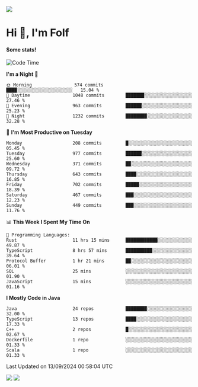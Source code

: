 <img src="https://komarev.com/ghpvc/?username=itsfolf"/>
<h1>Hi 👋, I'm Folf</h1>


#### Some stats!
<!--START_SECTION:waka-->
![Code Time](http://img.shields.io/badge/Code%20Time-2%2C329%20hrs%2027%20mins-blue)

**I'm a Night 🦉** 

```text
🌞 Morning                574 commits         ████░░░░░░░░░░░░░░░░░░░░░   15.04 % 
🌆 Daytime                1048 commits        ███████░░░░░░░░░░░░░░░░░░   27.46 % 
🌃 Evening                963 commits         ██████░░░░░░░░░░░░░░░░░░░   25.23 % 
🌙 Night                  1232 commits        ████████░░░░░░░░░░░░░░░░░   32.28 % 
```
📅 **I'm Most Productive on Tuesday** 

```text
Monday                   208 commits         █░░░░░░░░░░░░░░░░░░░░░░░░   05.45 % 
Tuesday                  977 commits         ██████░░░░░░░░░░░░░░░░░░░   25.60 % 
Wednesday                371 commits         ██░░░░░░░░░░░░░░░░░░░░░░░   09.72 % 
Thursday                 643 commits         ████░░░░░░░░░░░░░░░░░░░░░   16.85 % 
Friday                   702 commits         █████░░░░░░░░░░░░░░░░░░░░   18.39 % 
Saturday                 467 commits         ███░░░░░░░░░░░░░░░░░░░░░░   12.23 % 
Sunday                   449 commits         ███░░░░░░░░░░░░░░░░░░░░░░   11.76 % 
```


📊 **This Week I Spent My Time On** 

```text
💬 Programming Languages: 
Rust                     11 hrs 15 mins      ████████████░░░░░░░░░░░░░   49.87 % 
TypeScript               8 hrs 57 mins       ██████████░░░░░░░░░░░░░░░   39.64 % 
Protocol Buffer          1 hr 21 mins        ██░░░░░░░░░░░░░░░░░░░░░░░   06.01 % 
SQL                      25 mins             ░░░░░░░░░░░░░░░░░░░░░░░░░   01.90 % 
JavaScript               15 mins             ░░░░░░░░░░░░░░░░░░░░░░░░░   01.16 % 
```

**I Mostly Code in Java** 

```text
Java                     24 repos            ████████░░░░░░░░░░░░░░░░░   32.00 % 
TypeScript               13 repos            ████░░░░░░░░░░░░░░░░░░░░░   17.33 % 
C++                      2 repos             █░░░░░░░░░░░░░░░░░░░░░░░░   02.67 % 
Dockerfile               1 repo              ░░░░░░░░░░░░░░░░░░░░░░░░░   01.33 % 
Scala                    1 repo              ░░░░░░░░░░░░░░░░░░░░░░░░░   01.33 % 
```




 Last Updated on 13/09/2024 00:58:04 UTC
<!--END_SECTION:waka-->
<a src="https://discord.com/users/1090088995976925305"><img src="https://lanyard-profile-readme.vercel.app/api/1090088995976925305"/></a></td> 
<img src="https://hit.yhype.me/github/profile?user_id=9268058"/>
